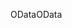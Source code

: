 <span data-ttu-id="8116c-101">OData</span><span class="sxs-lookup"><span data-stu-id="8116c-101">OData</span></span>
